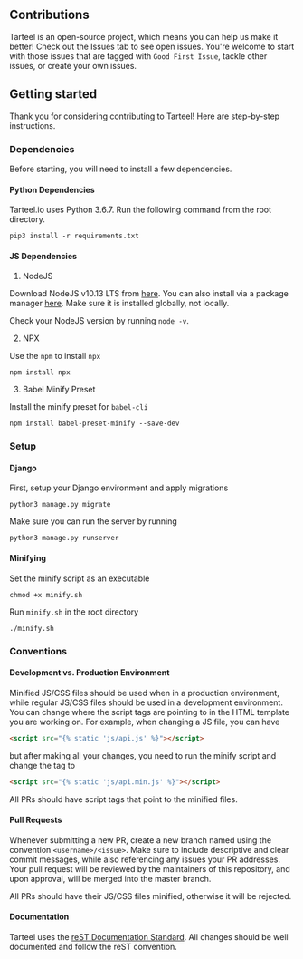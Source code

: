 ## Contributions

Tarteel is an open-source project, which means you can help us make it better! 
Check out the Issues tab to see open issues. 
You're welcome to start with those issues that are tagged with `Good First Issue`, 
tackle other issues, or create your own issues.

## Getting started
Thank you for considering contributing to Tarteel! Here are step-by-step instructions.

### Dependencies
Before starting, you will need to install a few dependencies.

#### Python Dependencies
Tarteel.io uses Python 3.6.7. Run the following command from the root directory.
```commandline
pip3 install -r requirements.txt
```

#### JS Dependencies
1. NodeJS

Download NodeJS v10.13 LTS from [here](https://nodejs.org/en/).
You can also install via a package manager [here](https://nodejs.org/en/download/package-manager/). 
Make sure it is installed globally, not locally.

Check your NodeJS version by running `node -v`.

2. NPX

Use the `npm` to install `npx`
```commandline
npm install npx
```

3. Babel Minify Preset

Install the minify preset for `babel-cli`
```commandline
npm install babel-preset-minify --save-dev
```

### Setup
#### Django
First, setup your Django environment and apply migrations
```commandline
python3 manage.py migrate
```
Make sure you can run the server by running
```commandline
python3 manage.py runserver
```

#### Minifying
Set the minify script as an executable
```commandline
chmod +x minify.sh
```
Run `minify.sh` in the root directory
```commandline
./minify.sh
```

### Conventions
#### Development vs. Production Environment
Minified JS/CSS files should be used when in a production environment, while regular JS/CSS 
files should be used in a development environment. You can change where the script tags are 
pointing to  in the HTML template you are working on. For example, when changing a JS file, you can have
```html
<script src="{% static 'js/api.js' %}"></script>
```
but after making all your changes, you need to run the minify script and change the tag to
```html
<script src="{% static 'js/api.min.js' %}"></script>
```

All PRs should have script tags that point to the minified files. 

#### Pull Requests
Whenever submitting a new PR, create a new branch named using the convention `<username>/<issue>`.
Make sure to include descriptive and clear commit messages, while also referencing any issues your
PR addresses. Your pull request will be reviewed by the maintainers of this repository, and upon approval, will be merged into the master branch. 

All PRs should have their JS/CSS files minified, otherwise it will be rejected.

#### Documentation
Tarteel uses the [reST Documentation Standard](http://docutils.sourceforge.net/rst.html). 
All changes should be well documented and follow the reST convention.